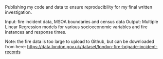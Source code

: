 Publishing my code and data to ensure reproducibility for my final written investigation. 

Input: fire incident data, MSOA boundaries and census data
Output: Multiple Linear Regression models for various socioeconomic variables and fire instances and response times.

Note: the fire data is too large to upload to Github, but can be downloaded from here: https://data.london.gov.uk/dataset/london-fire-brigade-incident-records
